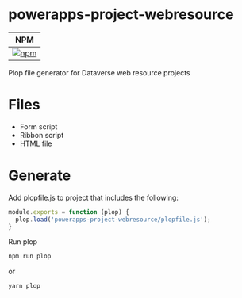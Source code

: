 # powerapps-project-webresource
| NPM |
| --- |
| [![npm](https://img.shields.io/npm/v/powerapps-project-webresource.svg?style=flat-square)](https://www.npmjs.com/package/powerapps-project-webresource) |

Plop file generator for Dataverse web resource projects

# Files

* Form script
* Ribbon script
* HTML file

# Generate

Add plopfile.js to project that includes the following:

```javascript
module.exports = function (plop) {
  plop.load('powerapps-project-webresource/plopfile.js');
}
```

Run plop

```sh
npm run plop
```

or

```sh
yarn plop
```